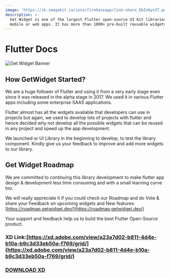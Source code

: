 ```yaml
---
image: 'https://ik.imagekit.io/ionicfirebaseapp/link-share_EbZz6yv3T.png'
description: >-
  Get Widget is one of the largest Flutter open-source UI Kit libraries for
  mobile or web apps. It has more than 1000+ pre-built reusable widgets.
---
```


# Flutter Docs

![Get Widget Banner](https://ik.imagekit.io/ionicfirebaseapp/getwidget/docs/tr:w-800,f-auto/link-share_aT-cHzGY9.png)

## How GetWidget Started?

We are a huge follower of Flutter and using it from a very early stage even since it was released in the alpha stage in 2017. We used it in various Flutter apps including some enterprise SAAS applications.

Flutter almost has all the widgets available that developers can use in projects but again, we used to develop lots of projects with flutter and hence decided why not develop all the possible widgets that can be reused in any project and speed up the app development.

We launched or UI Library in the beginning to develop, to test the library component. Kindly give us your feedback to improve and add more widgets to our library.

## Get Widget Roadmap

We are committed to continuing this library development to make flutter app design & development less time consuming and with a small learning curve too.

We will really appreciate it if you could check our Roadmap and do Vote & share your Feedback on upcoming widgets and New features: [https://roadmap.getwidget.dev/](https://roadmap.getwidget.dev/)

Your support and feedback help us to build the best Flutter Open-Source product.

### XD Link:[https://xd.adobe.com/view/a23a7d02-b811-4d4e-b10a-b9c3d33eb50a-f769/grid/](https://xd.adobe.com/view/a23a7d02-b811-4d4e-b10a-b9c3d33eb50a-f769/grid/)

### [DOWNLOAD XD](https://drive.google.com/file/d/1vX7vT7soJS3weh7T8qWCTrmaA7_C-tDH/view?usp=sharing)

### 



